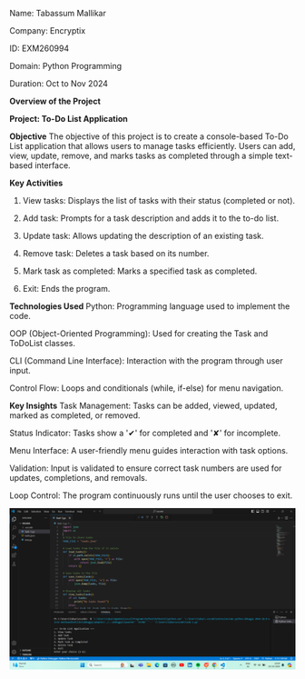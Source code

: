 Name: Tabassum Mallikar

Company: Encryptix

ID: EXM260994

Domain: Python Programming

Duration: Oct to Nov 2024

**Overview of the Project**

**Project: To-Do List Application**

**Objective**
The objective of this project is to create a console-based To-Do List application that allows users to manage tasks efficiently. Users can add, view, update, remove, and marks tasks as completed through a simple text-based interface. 

**Key Activities**
1. View tasks: Displays the list of tasks with their status (completed or not).

2. Add task: Prompts for a task description and adds it to the to-do list.

3. Update task: Allows updating the description of an existing task.

4. Remove task: Deletes a task based on its number.

5. Mark task as completed: Marks a specified task as completed.

6. Exit: Ends the program.

**Technologies Used**
Python: Programming language used to implement the code.

OOP (Object-Oriented Programming): Used for creating the Task and ToDoList classes.

CLI (Command Line Interface): Interaction with the program through user input.

Control Flow: Loops and conditionals (while, if-else) for menu navigation.

**Key Insights**
Task Management: Tasks can be added, viewed, updated, marked as completed, or removed.

Status Indicator: Tasks show a '✔' for completed and '✘' for incomplete.

Menu Interface: A user-friendly menu guides interaction with task options.

Validation: Input is validated to ensure correct task numbers are used for updates, completions, and removals.

Loop Control: The program continuously runs until the user chooses to exit.



![image alt](https://github.com/tabassummallikar/Encryptix-Task1/blob/09a13b7d89b1ec62f7fe0a9e29fcad7d67205e49/Screenshot%20(1).png)
